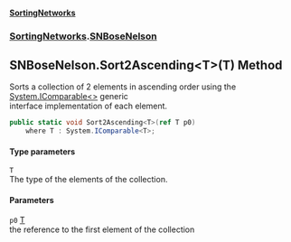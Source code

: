 #### [SortingNetworks](index.md 'index')
### [SortingNetworks](SortingNetworks.md 'SortingNetworks').[SNBoseNelson](SortingNetworks_SNBoseNelson.md 'SortingNetworks.SNBoseNelson')
## SNBoseNelson.Sort2Ascending&lt;T&gt;(T) Method
Sorts a collection of 2 elements in ascending order using the [System.IComparable&lt;&gt;](https://docs.microsoft.com/en-us/dotnet/api/System.IComparable-1 'System.IComparable`1') generic  
interface implementation of each element.  
```csharp
public static void Sort2Ascending<T>(ref T p0)
    where T : System.IComparable<T>;
```
#### Type parameters
<a name='SortingNetworks_SNBoseNelson_Sort2Ascending_T_(T)_T'></a>
`T`  
The type of the elements of the collection.
  
#### Parameters
<a name='SortingNetworks_SNBoseNelson_Sort2Ascending_T_(T)_p0'></a>
`p0` [T](SortingNetworks_SNBoseNelson_Sort2Ascending_T_(T).md#SortingNetworks_SNBoseNelson_Sort2Ascending_T_(T)_T 'SortingNetworks.SNBoseNelson.Sort2Ascending&lt;T&gt;(T).T')  
the reference to the first element of the collection
  
